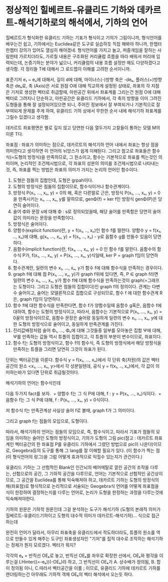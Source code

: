 # 정상적인 힐베르트-유클리드 기하와 데카르트-해석기하로의 해석에서, 기하의 언어

힐베르트가 형식화한 유클리드 기하는 기표가 형식이고 기의가 그림이니까, 형식언어를 배우는건 쉽고, 기하에서는 Euclidea같은 도구로 실습하듯 직접 해봐야 하니까, 한쳅터 한쳅터 강의가 있어도 열심히 해야겠네. 형식언어를 가지고 놀고, 퍼즐개임을 잘하는 사람한테 가르치더라도, 가르칠 내용은 구조화된 커리큘럼 흐름을 따라 배워서 머리에 입력되는데, 논증기하는 분야가 넓으니, 커리큘럼의 내용 흐름 설정만 해도 다양하겠다고 생각함. 각 정리들 T에 대해서 그 로드맵이 이해를 고려한 순서이니까.

표준기저 e₁ ~ eₙ에 대해서, 길이 d에 대해, 마이너스(-)방향 축은 -deₖ, 플러스(+)방향 축은 deₖ로, 축 (Axis)은 서로 원점 O에 대해 직교하게 설정된 상태로, 좌표의 각 지점은 기저로 생성한 벡터로 취급할때, 아핀공간 위에서 좌표계를 그리는건 원점 O에 대해 벡터로 그려지니 단순하고, 아핀공간은 유클리드 기하에서, 각 축의 방향을 이미 그려진 도형들을 통해 잘 설정되어있으면 되니, 주어진 정보에서 잘 부여되거나 기본적으로 잘 부여되게 문제를 주게 하여, 유클리드 기하 상에서 무한한 순서 내에 해석기하 좌표계를 그릴수 있겠다고 생각함.

데카르트 좌표평면은 별로 깊지 않고 당연한 다음 열두가지 고찰들이 통하는 모델 M의 이론 T다.

좌표점 : 좌표가 의미하는 점으로, 데카르트의 해석기하 언어 내에서 좌표는 항상 점을 의미한다고 생각하면 이 언어의 뉘앙스가 쉽게 이해된다. 그리고 참고로 좌표들은 함수식(=도형의 방정식)을 만족하므로, 그 원소이고, 함수는 기본적으로 좌표를 찍는것인 의미이며, 논리적인 조건제시법으로, 각 좌표의 성분의 의미를 조건제시법으로 나타내는것, 즉, 좌표를 찍는 방법은 좌표의 의미가 가지는 논리의 언어인 함수이다.

1. 도형은 점들의 집합인데, 도형은 grpah이다.
2. 도형의 방정식은 점들의 집합이므로, 함수식이거나 함수관계이다.
3. 방정식 P(x₁, ..., xₙ, y) = 0의 해, 혹은 다른말로 근은, 방정식 P(x₁, ..., xₙ, y) = 0을 만족시키는 x₁, ..., xₙ, y를 말하므로, genΦ(f) = ker f인 방정식 genΦ(P)은 당연히 술어이다.
4. 술어 Φ와 문장 s에 대해 Φ : s로 정의되었을때, 해당 술어를 만족함은 당연히 술어값이 의미라는 문장을 만족함이다.
5. 방정식은 술어이다.
6. 양함수(explicit function)란, y = f(x₁, .., xₙ)인 함수 f를 말한다. 양함수 y = f(x₁, .., xₙ)에 대해, g(x₁, ..., xₙ, y) = f(x₁, .., xₙ) - y로 음함수 g를 만들수 있음이 당연하다.
7. 음함수(implicit function)란, f(x₁, ..., xₙ, y) = 0 인 함수 f를 말한다. 음함수의 함수식 P가, f(x₁, ..., xₙ, y) = P(x₁, ..., xₙ, y)식일때, ker P = graph f임이 당연하다.
8. 함수관계란, 일련의 변수 x₁, ..., xₙ, y가 함수 f에 대해 함수식을 만족하는 경우이다.
9. graph f에 대해 점 P(x₁, ..., xₙ, y)가 graph f위에 있다면, 즉, P ∈ graph f라면 일련의 변수 x₁, ..., xₙ, y가 함수 f에 대해 함수식을 만족하는것이 graph(=그래프는 도형이다. 그리고 도형은 점들의 집합이다)인 graph f의 정의이다. 관계는 다변수 술어이고, 술어는 모델론적으로 집합으로 구성되므로, 함수 f 에 대한 함수관계 R은, graph f임이 당연하다.
10. 함수 f에 대한 함수식을 만족한다면, 함수 f가 양함수일때 음함수 g혹은, 음함수 f에 대하여, 함수는 도형의 방정식이고, 따라서, 음함수는 기본적으로 P(x₁, ..., xₙ, y) = 0꼴의 방정식이므로, 음함수 문장은 술어랑 동일하게 일련의 변수 x₁, ..., xₙ, y에 대한 도형의 방정식으로 술어이고, 동일하게 만족관계를 가진다.
11. 진리값배정처럼 술어 Φ₁, ..., Φₙ에 대해 그것들중 일부를 모아놓은 집합 Ψ에 대해, Ψ를 만족하는 값들 역시 튜플의 집합이고, 각 튜플의 부분이 변수이므로, 좌표이다.
12. 함수 f는 도형의 방정식이고, 함수 f의 함수식, 즉 도형의 방정식에서 해당 방정식을 만족하는 튜플을 그리면 당연히 그것이 좌표가 된다.

단위는 벡터공간을 이룬다. 함수식 y = f(x₁, ..., xₙ)에서 각 단위 축(차원)의 값은 벡터공간의 원소 <x₁, ..., xₙ, y>에서 각 성분일텐데, 공식 y = f(x₁, .., xₙ)에서, 각 값이 의미하는바가 있다면 단위로 취급될것이다.

해석기하의 언어는 함수식인데

다음 두가지 fact를 보자.
 + 양함수 f는 그 식 P에 대해, f : y = P(x₁, ..., xₙ)식이다.
 + 음함수 f는 그 식 P에 대해, f : P(x₁, ..., xₙ, y) = 0식이다.

저 함수식 f는 만족관계상 사실상 술어 f로 볼때, graph f가 그 의미이다.

그리고 graph f는 점들의 모임으로, 도형이다.

따라서, 해석기하의 언어는 점들의 모임으로, 즉, 함수식이고, 따라서 기표가 점들의 모임을 의미하는 술어인 도형의 방정식이고, 기의가 도형의 그림 pic(참고 : 데카르트 좌표계인 벡터공간의 한 좌표점 P를 유클리드 기하에서 그렸던 방법으로 pic이 나온다)이므로, Geogebra등의 도구를 통해 그 lang를 잘 이해할 필요가 있다. (이 함수가 찍는 점(이 형식언어의 랑그)을 그럼 어떻게 효과적으로 익힐수 있는지가 관건이다.)

유클리드 기하는 그 선험적인 Blank인 인간뇌의 베어메탈로 깔린 공간의 조작을 다루는, 선험으로의 공간, 그 기하적 공간을 다루므로, 언어는 기본적으로 선험적인 공간상이므로, 그 공간을 Euclidea를 통해 익숙해져야 하고, 데카르트 기하는 도형의 방정식의 해(좌표점)로 형식적으로 논리적으로 서술되는 Geogebra식 언어를 어떻게 좌표점을 식이 한정하여 결정하는지를 다루는 언어로, 논리가 도형을 한정하는 과정을 다루는것에 익숙해져야한다.

기하의 원문은 기하학 원론인데 그걸 분석하는 도구가 해석기하 (도형의 본래적 의미가 힐베르트-유클리드기하이고 도형의 대수적 의미가 데카르트-해석기하)... 식으로 접근하는데

완전히 언어가 달라서, 아무리 좌표축을 유클리드에서 작도하더라도, 튜플의 원소를 역으로 만들수 있게 해주는 도구인 좌표생성자인 "기저"를 집적 대수로 조작하는 해석기하는 정체가 뭔지 모르겠다. 벡터가 뭐지?

각각의 eₖ = 반직선 OEₖ로 놓고, 반직선 OEₖ를 좌우로 확장한 선에서, OEₖ와 평각을 이루는걸 LHinter((=-eₖ))(-OEₖ)라 하고, 그 반직선이 OEₖ가 A. 상수배가 정의됨, B. 합이 정의됨 이니, C.따라서 벡터공간을 이룸 ; 이므로, 유클리드 기하에 데카르트 기하를 렌더링하는건 아무래도 기하적 객체 OEₖ의 벡터 해석에서 오는듯 하다.
